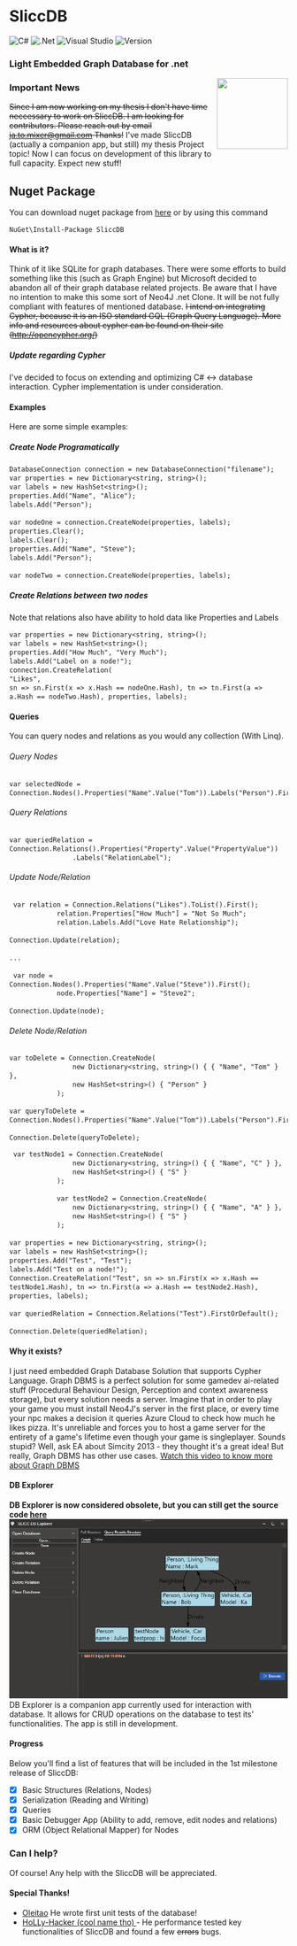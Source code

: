 # SliccDB
![C#](https://img.shields.io/badge/c%23-%23239120.svg?style=for-the-badge&logo=c-sharp&logoColor=white) ![.Net](https://img.shields.io/badge/.NET-5C2D91?style=for-the-badge&logo=.net&logoColor=white) ![Visual Studio](https://img.shields.io/badge/Visual%20Studio-5C2D91.svg?style=for-the-badge&logo=visual-studio&logoColor=white)
![Version](https://img.shields.io/badge/Version-0.1.0-brightgreen?style=for-the-badge)
### Light Embedded Graph Database for .net
<img src="https://raw.githubusercontent.com/pmikstacki/SliccDB/master/SliccDB/SLICC_128.png" width="128" height="128" align="right">

### Important News
~~Since I am now working on my thesis I don't have time neccessary to work on SliccDB.
I am looking for contributors. Please reach out by email ja.to.mixer@gmail.com
Thanks!~~
I've made SliccDB (actually a companion app, but still) my thesis Project topic! Now I can focus on development of this library to full capacity. 
Expect new stuff!

## Nuget Package
You can download nuget package from [here](https://www.nuget.org/packages/SliccDB/) or by using this command
```
NuGet\Install-Package SliccDB
```

#### What is it?
Think of it like SQLite for graph databases. There were some efforts to build something like this (such as Graph Engine) but Microsoft decided to abandon all of their graph database related projects. Be aware that I have no intention to make this some sort of Neo4J .net Clone. It will be not fully compliant with features of mentioned database. ~~I intend on integrating Cypher, because it is an ISO standard GQL (Graph Query Language). More info and resources about cypher can be found on their site (http://opencypher.org/)~~
##### Update regarding Cypher
I've decided to focus on extending and optimizing C# <-> database interaction. Cypher implementation is under consideration.

#### Examples
Here are some simple examples:

##### Create Node Programatically 

```Csharp
DatabaseConnection connection = new DatabaseConnection("filename");
var properties = new Dictionary<string, string>();
var labels = new HashSet<string>();
properties.Add("Name", "Alice");
labels.Add("Person");

var nodeOne = connection.CreateNode(properties, labels);
properties.Clear();
labels.Clear();
properties.Add("Name", "Steve");
labels.Add("Person");

var nodeTwo = connection.CreateNode(properties, labels);
```

##### Create Relations between two nodes
Note that relations also have ability to hold data like Properties and Labels
```Csharp
var properties = new Dictionary<string, string>();
var labels = new HashSet<string>();
properties.Add("How Much", "Very Much");
labels.Add("Label on a node!");
connection.CreateRelation(
"Likes", 
sn => sn.First(x => x.Hash == nodeOne.Hash), tn => tn.First(a => a.Hash == nodeTwo.Hash), properties, labels);
```

#### Queries

You can query nodes and relations as you would any collection (With Linq). 

###### Query Nodes

```Csharp
var selectedNode = Connection.Nodes().Properties("Name".Value("Tom")).Labels("Person").FirstOrDefault();
```

###### Query Relations

```Csharp
var queriedRelation = Connection.Relations().Properties("Property".Value("PropertyValue"))
                .Labels("RelationLabel");
```


###### Update Node/Relation

```Csharp
 var relation = Connection.Relations("Likes").ToList().First();
            relation.Properties["How Much"] = "Not So Much";
            relation.Labels.Add("Love Hate Relationship");

Connection.Update(relation);
            
...

 var node = Connection.Nodes().Properties("Name".Value("Steve")).First();
            node.Properties["Name"] = "Steve2";

Connection.Update(node);
```

###### Delete Node/Relation

```CSharp
var toDelete = Connection.CreateNode(
                new Dictionary<string, string>() { { "Name", "Tom" } },
                new HashSet<string>() { "Person" }
            );

var queryToDelete = Connection.Nodes().Properties("Name".Value("Tom")).Labels("Person").FirstOrDefault();

Connection.Delete(queryToDelete);
```
```CSharp
 var testNode1 = Connection.CreateNode(
                new Dictionary<string, string>() { { "Name", "C" } },
                new HashSet<string>() { "S" }
            );

            var testNode2 = Connection.CreateNode(
                new Dictionary<string, string>() { { "Name", "A" } },
                new HashSet<string>() { "S" }
            );            

var properties = new Dictionary<string, string>();
var labels = new HashSet<string>();
properties.Add("Test", "Test");
labels.Add("Test on a node!");
Connection.CreateRelation("Test", sn => sn.First(x => x.Hash == testNode1.Hash), tn => tn.First(a => a.Hash == testNode2.Hash), properties, labels);

var queriedRelation = Connection.Relations("Test").FirstOrDefault();

Connection.Delete(queriedRelation);
```
#### Why it exists?
I just need embedded Graph Database Solution that supports Cypher Language.
Graph DBMS is a perfect solution for some gamedev ai-related stuff (Procedural Behaviour Design, Perception and context awareness storage), but every solution needs a server. Imagine that in order to play your game you must install Neo4J's server in the first place, or every time your npc makes a decision it queries Azure Cloud to check how much he likes pizza. It's unreliable and forces you to host a game server for the entirety of a game's lifetime even though your game is singleplayer. Sounds stupid? Well, ask EA about Simcity 2013 - they thought it's a great idea! But really, Graph DBMS has other use cases. [Watch this video to know more about Graph DBMS](https://www.youtube.com/watch?v=GekQqFZm7mA)

#### DB Explorer
**DB Explorer is now considered obsolete, but you can still get the source code [here](https://github.com/pmikstacki/SliccDB.Explorer/)**
![DB Explorer Screenshot](/screenshots/Explorer.png)\
DB Explorer is a companion app currently used for interaction with database. It allows for CRUD operations on the database to test its' functionalities. 
The app is still in development.

#### Progress
Below you'll find a list of features that will be included in the 1st milestone release of SliccDB:
- [x] Basic Structures (Relations, Nodes)
- [x] Serialization (Reading and Writing)
- [x] Queries
- [x] Basic Debugger App (Ability to add, remove, edit nodes and relations)
- [x] ORM (Object Relational Mapper) for Nodes

### Can I help?
Of course! Any help with the SliccDB will be appreciated. 
#### Special Thanks!
- [Oleitao](https://github.com/oleitao) He wrote first unit tests of the database!
- [HoLLy-Hacker (cool name tho) ](https://github.com/HoLLy-HaCKeR) - He performance tested key functionalities of SliccDB and found a few ~~errors~~ bugs. 
